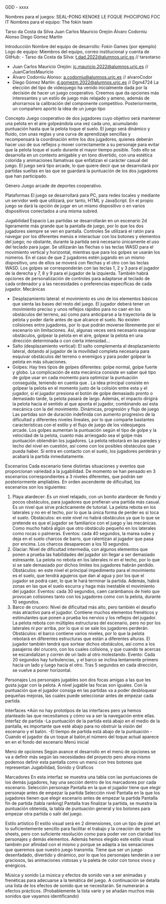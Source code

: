 GDD - xxxx


Nombres para el juegos:
SEAL-PONG
KENOKE
LE FOQUE
PHOCIPONG
FOC IT
Nombres para el equipo:
The fokin team



Tarso da Costa da Silva
Juan Carlos Mauricio Orejón
Álvaro Codorníu Alonso
Diego Gómez Martín


Introducción
Nombre del equipo de desarrollo: Fokin Games (por ejemplo)
Logo de equipo:
Miembros del equipo, correo institucional y cuenta de GitHub:
	-  Tarso da Costa da Silva: t.dad.2022@alumnos.urjc.es // tarsotarso
- Juan Carlos Mauricio Orejón: jc.mauricio.2022@alumnos.urjc.es // JuanCarlosMauricio
- Álvaro Codorníu Alonso: a.codorniu@alumnos.urjc.es // alvaroCodor
- Diego Gómez Martín: d.gomezm.2022@alumnos.urjc.es // Dgm4724
La elección del tipo de videojuego ha venido inicialmente dada por la decisión de hacer un juego cooperativo. Creemos que da opciones más interesantes y un estilo de juego más relajado y ameno, además de ahorrarnos la calibración del componente competitivo. Posteriormente, un compañero aportó la idea de un juego tipo 



Concepto 
Juego cooperativo de dos jugadores cuyo objetivo será mantener una pelota en el aire golpeándola una vez cada uno, acumulando puntuación hasta que la pelota toque el suelo. El juego será dinámico y fluido, con unas reglas y una curva de aprendizaje sencillas y recompensará la coordinación entre los dos jugadores, quienes deberán hacer uso de sus reflejos y mover correctamente a su personaje para evitar que la pelota toque el suelo durante el mayor tiempo posible. Todo ello se desarrolla en un contexto amigable y en tono divertido, con una estética colorida y animaciones llamativas que enfatizan el carácter casual del juego. El juego será tipo arcade, lo que quiere decir que se desarrollará por partidas sueltas en las que se guardará la puntuación de los dos jugadores que han participado.


Género
Juego arcade de deportes cooperativo.


Plataformas
El juego se desarrollará para PC, para redes locales y mediante un servidor web que utilizará, por tanto, HTML y JavaScript. En el propio juego se dará la opción de jugar en un mismo dispositivo o en varios dispositivos conectados a una misma subred.


Jugabilidad 
Espacio
Las partidas se desarrollarán en un escenario 2d ligeramente más grande que  la pantalla de juego, por lo que los dos jugadores siempre se ven en pantalla.
Controles
Se utilizará el ratón para navegar por los diferentes menús e interactuar con los botones y elementos del juego; no obstante, durante la partida será necesario únicamente el uso del teclado para jugar. Se utilizarán las flechas o las teclas WASD para el movimiento vertical y horizontal, mientras que para los golpes se usarán los números. En el caso de que 2 jugadores estén jugando en un mismo dispositivo, uno de ellos se moverá con flechas y el otro con las teclas WASD. Los golpes se corresponderán con las teclas 1, 2 y 3 para el jugador de la derecha y 7, 8 y 9 para el jugador de la izquierda. También habrá opciones de personalización de controles para adaptarse al teclado de cada ordenador y a las necesidades o preferencias específicas de cada jugador.
Mecánicas
- Desplazamiento lateral: el movimiento es uno de los elementos básicos que sienta las bases del resto del juego. El jugador deberá tener un movimiento preciso y unos reflejos rápidos para no caer en los obstáculos del terreno, así como para anticiparse a la trayectoria de la pelota y poder darle antes de que alcance el suelo. No existen colisiones entre jugadores, por lo que podrán moverse libremente por el escenario sin limitaciones. Así, algunas veces será necesario esquivar obstáculos, golpear la pelota en el aire, golpear la pelota en una dirección determinada o con cierta intensidad…
- Salto (desplazamiento vertical): El salto complementa al desplazamiento lateral, dotando al jugador de la movilidad completa necesaria para esquivar obstáculos del terreno o enemigos y para poder golpear la pelota en más situaciones.
- Golpes: Hay tres tipos de golpes diferentes: golpe normal, golpe fuerte y globo. La complicación de esta mecánica consiste en saber qué tipo de golpe usar en cada momento para optimizar la puntuación conseguida, teniendo en cuenta que . La idea principal consiste en  golpear la pelota en el momento justo de la colisión entre esta y el jugador, si el jugador presiona el botón de golpe demasiado pronto o demasiado tarde, la pelota pasará de largo. Además, el impacto dirigirá la pelota hacia el sentido al que apunta el jugador, combinando así esta mecánica con la del movimiento.
Dinámicas, progresión y flujo de juego
Las partidas son de duración indefinida con aumento progresivo de la dificultad y diferentes niveles lineales, por lo que comparte bastantes características con el estilo y el flujo de juego de los videojuegos arcade.
Los golpes aumentan la puntuación según el tipo de golpe y la velocidad de la pelota, cuanto más arriesgado sea el golpe más puntuación obtendrán los jugadores.
La pelota rebotará en las paredes y techo del nivel en cuestión, así como con los posibles obstáculos que pueda haber. Si entra en contacto con el suelo, los jugadores perderán y acabará la partida inmediatamente.


Escenarios
Cada escenario tiene distintas situaciones y eventos que proporcionan variedad a la jugabilidad. De momento se han pensado en 3 escenarios correspondientes a 3 niveles diferentes, que podrán ser posteriormente ampliables. En orden ascendente de dificultad, los escenarios son los siguientes:
1. Playa atardecer: Es un nivel relajado, con un bonito atardecer de fondo y pocos obstáculos, para jugadores que prefieran una partida más casual. Es un nivel que sirve prácticamente de tutorial. La pelota rebota en los laterales y no en el techo, por lo que la única forma de perder es si toca el suelo.
Obstáculos: en este nivel no habrá obstáculos ya que lo que se pretende es que el jugador se familiarice con el juego y las mecánicas. Como mucho habrá algún que otro obstáculo pequeño en los laterales como rocas o palmeras.
Eventos: cada 40 segundos, la marea sube y deja en el suelo charcos de barro, que ralentizan al jugador que pasa por encima. Los charcos desaparecen a los 10 segundos.
2. Glaciar: Nivel de dificultad intermedia, con algunos elementos que ponen a prueba las habilidades del jugador sin llegar a ser demasiado estresante. La pelota no rebota en los laterales ni en el techo, por lo que si se sale demasiado por dichos límites los jugadores habrán perdido.
Obstáculos: en este nivel el principal impedimento para el movimiento es el suelo, que tendrá agujeros que dan al agua y por los que el jugador se podrá caer, lo que le hará terminar la partida. Además, habrá zonas en las que el suelo escurra y haga más inestable el movimiento del jugador.
Eventos: cada 30 segundos, caen carámbanos de hielo que provocan colisiones tanto con los jugadores como con la pelota, durante 10 segundos.
3. Barco de crucero: Nivel de dificultad más alto, pero también el desafío más atractivo para el jugador. Contiene muchos elementos frenéticos y estimulantes que ponen a prueba los nervios y los reflejos del jugador. La pelota rebota con múltiples estructuras del escenario, pero no por los laterales ni por arriba, por lo que si se sale los jugadores perderán.
Obstáculos: el barco contiene varios niveles, por lo que la pelota rebotará en diferentes estructuras que están a diferentes alturas. El jugador también tendrá que sortear dichos obstáculos, así como a los pasajeros del crucero, con los cuales colisiona, y que cuando te acercas se escandalizan y corren de un lado al otro molestando. 
Evento: Cada 20 segundos hay turbulencias, y el barco se inclina lentamente primero hacia un lado y luego hacia el otro. Tras 5 segundos en cada dirección, se vuelve a poner horizontal.


Personajes
Los personajes jugables son dos focas amigas a las que les gusta jugar con la pelota. A nivel jugable las focas son iguales. Con la puntuación que el jugador consiga en las partidas va a poder desbloquear pequeñas mejoras, las cuales puede seleccionar antes de empezar cada partida.


Interfaces 
*Aún no hay prototipos de las interfaces pero ya hemos planteado las que necesitamos y cómo va a ser la navegación entre ellas.
Interfaz de partida
-La puntuación de la partida está abajo en el medio de la pantalla, es importante que esté abajo para no obstruir la visión del escenario y el balón.
-El tiempo de partida está abajo de la puntuación
-Cuando el jugador da un toque al balón,el número del toque actual  aparece en en el fondo del escenario
Menú inicial


Menú de opciones
Según avance el desarrollo en el menú de opciones se va a definir más según las necesidades del proyecto pero ahora mismo podemos definir esta pantalla como un menú con tres botones que representan Jugabilidad, Sonido y Gráficos


Marcadores
En esta interfaz se muestra una tabla con las puntuaciones de los demás jugadores, hay una sección dentro de los marcadores por cada escenario.
Selección personaje
Pantalla en la que el jugador tiene que elegir personaje antes de empezar la partida
Selección nivel
Pantalla en la que los jugadores tienen que elegir escenario antes de empezar la partida
Pantalla fin de partida (tabla ranking)
	Pantalla tras finalizar la partida, se muestra la puntuación obtenida, la tabla de puntuación general y los botones para empezar otra partida o salir del juego.



Estilo artístico 
El estilo visual será en 2 dimensiones, con un tipo de  pixel art lo suficientemente sencillo para facilitar el trabajo y la creación de sprite sheets, pero con suficiente resolución como para poder ver con claridad los personajes y demás elementos. Además hemos elegido este estilo visual también por afinidad con el mismo y porque se adapta a las sensaciones que queremos que nuestro juego transmita. Tiene que ser un juego desenfadado, divertido y dinámico, por lo que los personajes tenderán a ser graciosos, las animaciones vistosas y la paleta de color con tonos vivos y enérgicos.


Música y sonido 
La música y efectos de sonido van a ser animadas y frenéticas para adecuarse a la temática del juego. A continuación se detalla una lista de los efectos de sonido que se necesitarán. Se numerarán a efectos prácticos. (Probablemente la lista varíe y se añadan muchos más sonidos que vayamos identificando)





